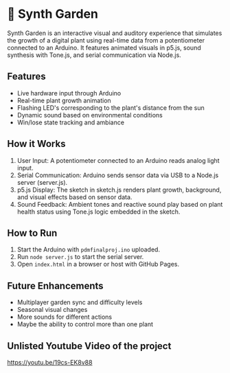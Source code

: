 # 🌱 Synth Garden

Synth Garden is an interactive visual and auditory experience that simulates the growth of a digital plant using real-time data from a potentiometer connected to an Arduino. It features animated visuals in p5.js, sound synthesis with Tone.js, and serial communication via Node.js.

## Features

- Live hardware input through Arduino
- Real-time plant growth animation
- Flashing LED's corresponding to the plant's distance from the sun 
- Dynamic sound based on environmental conditions
- Win/lose state tracking and ambiance

## How it Works

1. User Input: A potentiometer connected to an Arduino reads analog light input.
2. Serial Communication: Arduino sends sensor data via USB to a Node.js server (server.js).
3. p5.js Display: The sketch in sketch.js renders plant growth, background, and visual effects based on sensor data.
4. Sound Feedback: Ambient tones and reactive sound play based on plant health status using Tone.js logic embedded in the sketch.


## How to Run

1. Start the Arduino with `pdmfinalproj.ino` uploaded.
2. Run `node server.js` to start the serial server.
3. Open `index.html` in a browser or host with GitHub Pages.

## Future Enhancements

- Multiplayer garden sync and difficulty levels 
- Seasonal visual changes
- More sounds for different actions
- Maybe the ability to control more than one plant 

## Unlisted Youtube Video of the project

https://youtu.be/19cs-EK8v88




